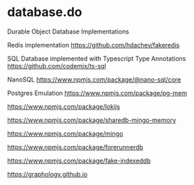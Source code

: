 # database.do
Durable Object Database Implementations

Redis implementation
<https://github.com/hdachev/fakeredis>

SQL Database implemented with Typescript Type Annotations
<https://github.com/codemix/ts-sql>

NanoSQL <https://www.npmjs.com/package/@nano-sql/core>

Postgres Emulation <https://www.npmjs.com/package/pg-mem>

<https://www.npmjs.com/package/lokijs>

<https://www.npmjs.com/package/sharedb-mingo-memory>

<https://www.npmjs.com/package/mingo>

<https://www.npmjs.com/package/forerunnerdb>

<https://www.npmjs.com/package/fake-indexeddb>

<https://graphology.github.io>

